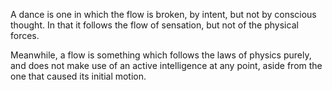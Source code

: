 A dance is one in which the flow is broken, by intent, but not by conscious thought. In that it follows the flow of sensation, but not of the physical forces.

Meanwhile, a flow is something which follows the laws of physics purely, and does not make use of an active intelligence at any point, aside from the one that caused its initial motion.



